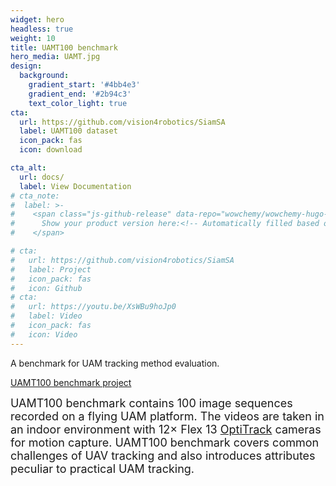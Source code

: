 ```yaml
---
widget: hero
headless: true
weight: 10
title: UAMT100 benchmark
hero_media: UAMT.jpg
design:
  background:
    gradient_start: '#4bb4e3'
    gradient_end: '#2b94c3'
    text_color_light: true
cta:
  url: https://github.com/vision4robotics/SiamSA
  label: UAMT100 dataset
  icon_pack: fas
  icon: download

cta_alt:
  url: docs/
  label: View Documentation
# cta_note:
#  label: >-
#    <span class="js-github-release" data-repo="wowchemy/wowchemy-hugo-modules">
#      Show your product version here:<!-- Automatically filled based on data-repo value -->
#    </span>

# cta:
#   url: https://github.com/vision4robotics/SiamSA
#   label: Project
#   icon_pack: fas
#   icon: Github
# cta:
#   url: https://youtu.be/XsWBu9hoJp0
#   label: Video
#   icon_pack: fas
#   icon: Video
---
```


A  benchmark for  UAM tracking method evaluation. 

<a class="github-button" href="https://github.com/vision4robotics/SiamSA" data-icon="octicon-star" data-size="large" data-show-count="true" aria-label="UAMT100 benchmark project">UAMT100 benchmark project</a><script async defer src="https://buttons.github.io/buttons.js"></script>

<font size=4>UAMT100 benchmark contains 100 image sequences recorded on a flying UAM platform. The videos are taken in an indoor environment with 12× Flex 13 [OptiTrack](https://optitrack.com/) cameras for motion capture. UAMT100 benchmark covers common challenges of UAV tracking and also introduces attributes peculiar to practical UAM tracking.

